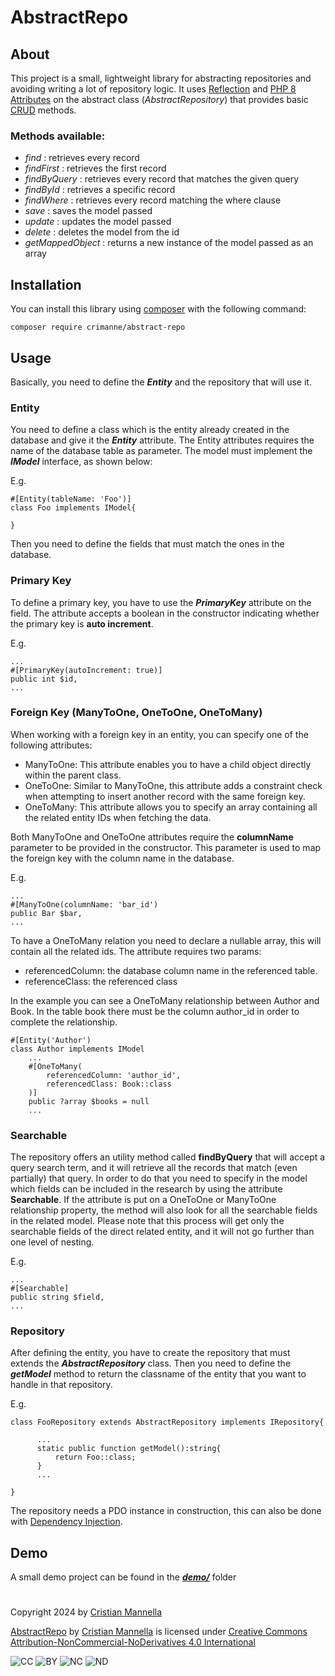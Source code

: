 
# AbstractRepo


## About

This  project is a small, lightweight  library for abstracting repositories  and avoiding writing a lot of repository logic. 
It uses [Reflection](https://www.php.net/manual/en/book.reflection.php) and [PHP 8 Attributes](https://www.php.net/manual/en/language.attributes.overview.php) on the abstract class (*AbstractRepository*) that provides basic [CRUD](https://en.wikipedia.org/wiki/Create,_read,_update_and_delete) methods.

### Methods available:
- *find* :   retrieves every record
- *findFirst* :   retrieves the first record
- *findByQuery* :   retrieves every record that matches the given query
- *findById* : retrieves a specific record
- *findWhere* : retrieves every record matching the where clause
- *save* : saves the model passed
- *update* : updates the model passed
- *delete* : deletes the model from the id
- *getMappedObject* : returns a new instance of the model passed as an array


## Installation

You can install this library using [composer](https://getcomposer.org/) with the
following command:

```
composer require crimanne/abstract-repo
```


## Usage

Basically, you need to define the ***Entity*** and the repository that will use it.

### Entity
You  need to define a class which is the entity already created in the database and give it the ***Entity*** attribute. 
The Entity attributes requires the name of the database table as parameter.
The model must implement the ***IModel*** interface, as shown below:

E.g.
```
#[Entity(tableName: 'Foo')]
class Foo implements IModel{

}
```
Then you need to define the fields that must match the ones in the database.

### Primary Key
To define a primary key, you have to use the ***PrimaryKey*** attribute on the field. 
The attribute accepts a boolean in the constructor indicating whether the primary key is **auto increment**.

E.g.
```
...
#[PrimaryKey(autoIncrement: true)]
public int $id,
...
```

### Foreign Key (ManyToOne, OneToOne, OneToMany)
When working with a foreign key in an entity, you can specify one of the following attributes:
- ManyToOne: This attribute enables you to have a child object directly within the parent class.
- OneToOne: Similar to ManyToOne, this attribute adds a constraint check when attempting to insert another
record with the same foreign key.
- OneToMany: This attribute allows you to specify an array containing all the related entity IDs when fetching the data.

Both ManyToOne and OneToOne attributes require the **columnName** parameter to be provided in the constructor. 
This parameter is used to map the foreign key with the column name in the database.

E.g.

```
...
#[ManyToOne(columnName: 'bar_id')
public Bar $bar,
...
```

To have a OneToMany relation you need to declare a nullable array, this will contain all the related ids.
The attribute requires two params:
- referencedColumn: the database column name in the referenced table.
- referenceClass: the referenced class

In the example you can see a OneToMany relationship between Author and Book.
In the table book there must be the column author_id in order to complete the relationship.

```
#[Entity('Author')
class Author implements IModel
    ...
    #[OneToMany(
        referencedColumn: 'author_id',
        referencedClass: Book::class
    )]
    public ?array $books = null
    ...
```
### Searchable
The repository offers an utility method called **findByQuery** that will accept a query search term, and it will
retrieve all the records that match (even partially) that query.
In order to do that you need to specify in the model which fields can be included in the
research by using the attribute **Searchable**.
If the attribute is put on a OneToOne or ManyToOne relationship property, the method will also
look for all the searchable fields in the related model.
Please note that this process will get only the searchable fields of the direct related entity, and
it will not go further than one level of nesting.

E.g.
```
...
#[Searchable]
public string $field,
...
```

### Repository
After defining the entity, you have to create the repository that must extends the ***AbstractRepository*** class.
Then you need to define the ***getModel*** method to return the classname of the entity that you want to handle in that repository.

E.g.
```
class FooRepository extends AbstractRepository implements IRepository{
      
      ...
      static public function getModel():string{
	      return Foo::class;
      }
	  ...
	  
}
```
The repository needs a PDO instance in construction, this can also be done with [Dependency Injection](https://php-di.org/doc/understanding-di.html).


## Demo

A small demo project can be found in the ***[demo/](demo/)*** folder

#

Copyright 2024 by [Cristian Mannella](https://cristianmannella.vercel.app/)

[AbstractRepo](https://github.com/CriManne/AbstractRepo) by [Cristian Mannella](https://cristianmannella.vercel.app/) is licensed under [Creative Commons Attribution-NonCommercial-NoDerivatives 4.0 International](https://creativecommons.org/licenses/by-nc-nd/4.0/?ref=chooser-v1) 

![CC](https://mirrors.creativecommons.org/presskit/icons/cc.svg?ref=chooser-v1) ![BY](https://mirrors.creativecommons.org/presskit/icons/by.svg?ref=chooser-v1) ![NC](https://mirrors.creativecommons.org/presskit/icons/nc.svg?ref=chooser-v1) ![ND](https://mirrors.creativecommons.org/presskit/icons/nd.svg?ref=chooser-v1)
 
